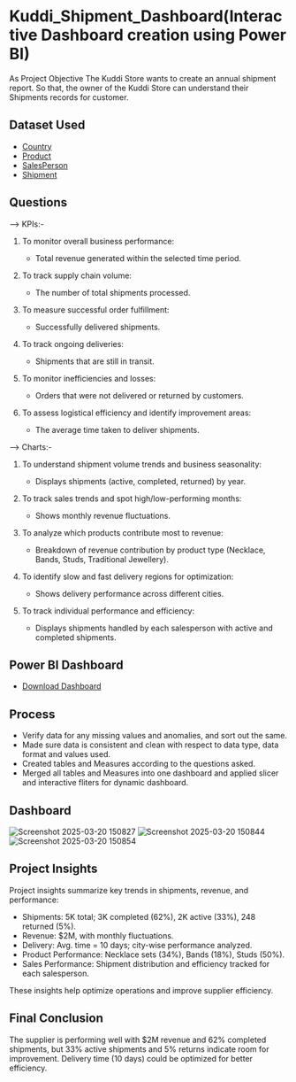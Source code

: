 # Kuddi_Shipment_Dashboard(Interactive Dashboard creation using Power BI)
As Project Objective
The Kuddi Store wants to create an annual shipment report. So that, the owner of the Kuddi Store can understand their Shipments records for customer.

## Dataset Used
- <a href="https://github.com/shrustijasani/Kuddi_Shipment_Dashboard/blob/main/Country.xlsx">Country</a>
- <a href="https://github.com/shrustijasani/Kuddi_Shipment_Dashboard/blob/main/Product.xlsx">Product</a>
- <a href="https://github.com/shrustijasani/Kuddi_Shipment_Dashboard/blob/main/SalesPerson.xlsx">SalesPerson</a>
- <a href="https://github.com/shrustijasani/Kuddi_Shipment_Dashboard/blob/main/Shipment.xlsx">Shipment</a>

## Questions

--> KPIs:-

1. To monitor overall business performance:
   - Total revenue generated within the selected time period.
     
2. To track supply chain volume:
   - The number of total shipments processed.
   
3. To measure successful order fulfillment:
   - Successfully delivered shipments.
   
4. To track ongoing deliveries:
   - Shipments that are still in transit.
     
5. To monitor inefficiencies and losses:
   - Orders that were not delivered or returned by customers.
     
6. To assess logistical efficiency and identify improvement areas:
   - The average time taken to deliver shipments.

--> Charts:-

1. To understand shipment volume trends and business seasonality:
   - Displays shipments (active, completed, returned) by year.

2. To track sales trends and spot high/low-performing months:
   - Shows monthly revenue fluctuations.
    
3. To analyze which products contribute most to revenue:
   - Breakdown of revenue contribution by product type (Necklace, Bands, Studs, Traditional Jewellery).
    
4. To identify slow and fast delivery regions for optimization:
   - Shows delivery performance across different cities.
    
5. To track individual performance and efficiency:
   - Displays shipments handled by each salesperson with active and completed shipments.

## Power BI Dashboard
- <a href="(https://github.com/shrustijasani/Kuddi_Shipment_Dashboard/blob/main/Kuddi%20Shipment.pbix)">Download Dashboard</a>

## Process

- Verify data for any missing values and anomalies, and sort out the same.
- Made sure data is consistent and clean with respect to data type, data format and values used.
- Created tables and Measures according to the questions asked.
- Merged all tables and Measures into one dashboard and applied slicer and interactive fliters for dynamic dashboard.

## Dashboard

![Screenshot 2025-03-20 150827](https://github.com/user-attachments/assets/239eb5b4-1802-4cb1-8f59-00b6eb3fcff9)
![Screenshot 2025-03-20 150844](https://github.com/user-attachments/assets/02a6d245-0c6a-414e-afd6-1e6c88fbfbe3)
![Screenshot 2025-03-20 150854](https://github.com/user-attachments/assets/6f9489fc-b3aa-4c92-a219-4f24d50de8d0)

## Project Insights 

Project insights summarize key trends in shipments, revenue, and performance:

- Shipments: 5K total; 3K completed (62%), 2K active (33%), 248 returned (5%).
- Revenue: $2M, with monthly fluctuations.
- Delivery: Avg. time = 10 days; city-wise performance analyzed.
- Product Performance: Necklace sets (34%), Bands (18%), Studs (50%).
- Sales Performance: Shipment distribution and efficiency tracked for each salesperson.
  
These insights help optimize operations and improve supplier efficiency. 

## Final Conclusion

The supplier is performing well with $2M revenue and 62% completed shipments, but 33% active shipments and 5% returns indicate room for improvement. Delivery time (10 days) could be optimized for better efficiency. 
